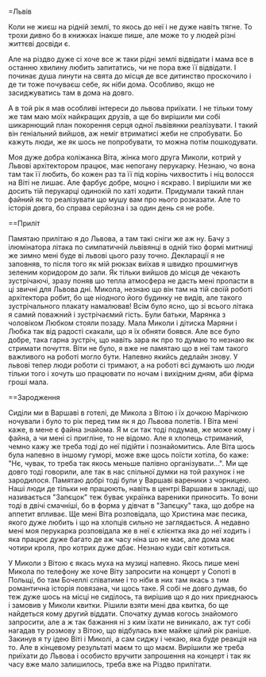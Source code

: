 =Львів

Коли не жиєш на рідній землі, то якось до неї і не дуже навіть тягне. То трохи
дивно бо в книжках інакше пише, але може то у людей різні життєві досвіди є.

Але на різдво дуже сі хоче все ж таки рідні землі відвідати і мама все в останню
хвилину любить запитатись, чи не пора вже її відвідати. І починає душа линути на
свята до місця де все дитинство проскочило і де ти тоже почуваєш себе, як ніби дома.
Особливо, якщо не засиджуватись там в дома на довго.

А в той рік я мав особливі інтереси до львова приїхати. І не тільки тому же там маю
моїх найкращих друзів, а ще бо вирішили ми собі шикарнющий план покорення серця
одної львівянки реалізувати. І такий він геніальний вийшов, аж неміг втриматисі жеби
не спробувати. Бо кажуть люди, же як шось не попробувати, то можна потім пошкодувати.

Моя дуже добра коліжанка Віта, жінка мого друга Миколи, котрий у Львові архітектором
працює, має непогану перукарку. Незнаю, чо вона там так її любить, бо кожен раз та
її під корінь чихвостить і ніц волосся на Віті не лишає. Але фарбує добре, моцно і
яскраво. І вирішили ми же досить тій перукарці одинокій по хаті ходити. Придумали
такий план файний як то реалізувати що мушу вам про нього розказати. Але то історія
довга, бо справа серйозна і за один день ся не робе.

==Приліт

Памятаю прилітаю я до Львова, а там такі сніги же аж ну. Бачу з ілюмінатора літака
по симпатичній львівянці в одній тіко формі митниці же зимно мені буде ві львові
цього разу точно. Декларації я не заповняв, то після того як мій рюкзак виїхав я
швидко прошмигнув зеленим коридором до зали.
Як тільки вийшов до місця де чекають зустрічаючі, зразу поняв шо тепла атмосфера
не дасть мені пропасти в ці звичні для Львова дні. Микола, незнаю що він там
на тій своїй роботі архітектора робит, бо ще ніодного його будинку не видів, але
такого зустрічального плакату намалював! Всім було ясно, що зі всього літака я самий
поважний і зустрічаємий гість. Були батьки, Марянка з чоловіком Любком стояли
позаду. Мала Миколи і дітиска Маряни і Любка так від радості скакали, що я їх обняти
боявся. Але все було добре, така гарна зустріч, що навіть зара як про то думаю
то незнаю як стримати почуття.
Віти не було, я вже не памятаю що в неї там такого важливого на роботі могло бути.
Напевно якийсь дедлайн знову. У львові тепер люди роботи сі тримают, а на роботі
всі думають шо люди тільки того і хочуть шо працювати по ночам і вихідним дням, аби
фірма гроші мала.

==Зародження

Сиділи ми в Варшаві в готелі, де Микола з Вітою і їх дочкою Марічкою ночували і було
то рік перед тим як я до Львова полетів.
І Віта мені каже, в мене є файна знайома. Я м си так тоді подумав, же може кому і
файна, а чи мені сі пригліне, то не відомо. Але я хлопець стриманий, чемно кажу
же треба тоді до неї підійти і познайомитись. Але Віта шось була напевно в іншому
гуморі, може вже щось поїсти хотіла, бо каже: "Нє, чувак, то треба так якось меньше
палівно організувати...". Ми ще довго тоді говорили, але так в нас спільної думки
на той рахунок і не зародилося.
Памятаю добрі тоді були у Варшаві вареники з чорницею. Наші люди де тільки не
працюють, навіть в центрі Варшави в закладі, що називається "Запєцок" теж буває
українка вареники приносить. То вони тоді в двічі смачніші, бо в форма у дівчат
в "Запєцку" така, що добре на аппетит впливає.
Ще мені Віта розповідала, що Христина має песика, якого дуже любить і що на хлопців
сильно не заглядається. А недавно мені моя перукарка розповідала же в неї є
клієнтка яка до неї ходить і яка працює дуже багато де аж часу ніна шо не має,
але дома має чотири кроля, про котрих дуже дбає. Незнаю куди світ котиться.

У Миколи з Вітою є якась муха на музиці напевно. Якось пише мені Микола по телефону
же хоче Віту запросити на концерт у Сопоті в Польщі, бо там Бочеллі співатиме і
то ніби в них там якась з тим романтична історія повязана, чи щось таке.
Я собі не довго думав, бо теж дуже шось на місці не сиділось, та вирішив що я до
них приєднаюсь і замовив у Миколи квитки. Рішили взяти мені два квитка, бо ще найдеться
кому другий віддати. Спочатку думав когось знайомого запросити, але а ж так бажання
ні з ким їхати не виникало, аж тут собі нагадав ту розмову з Вітою, що відбулась вже
майже цілий рік раніше. Закинув я ту ідею Віті і Миколі, а сам сиджу і чекаю, яка
буде реакція на то. Але в кінцевому результаті маєм то що маєм. Вирішили же треба
приїхати до Львова і особисто вручити запрошення на концерт і так як часу вже мало
залишилось, треба вже на Різдво прилітати.
